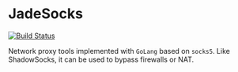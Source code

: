 # JadeSocks

[![Build Status](https://travis-ci.org/archervanderwaal/JadeSocks.svg?branch=master)](https://travis-ci.org/archervanderwaal/JadeSocks)

Network proxy tools implemented with `GoLang` based on `socks5`. Like ShadowSocks, it can be used to bypass firewalls or NAT.

